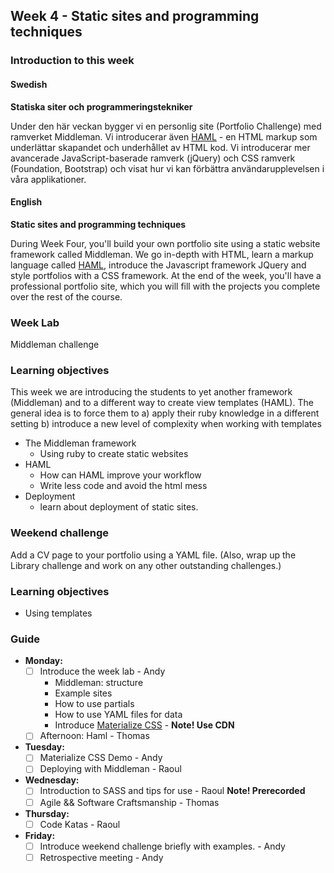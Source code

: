 ## Week 4 - Static sites and programming techniques
### Introduction to this week

#### Swedish
**Statiska siter och programmeringstekniker**

Under den här veckan bygger vi en personlig site (Portfolio Challenge) med ramverket Middleman. Vi introducerar även [HAML](http://haml.info/) - en HTML markup som underlättar skapandet och underhållet av HTML kod. Vi introducerar mer avancerade JavaScript-baserade ramverk (jQuery) och CSS ramverk (Foundation, Bootstrap) och visat hur vi kan förbättra användarupplevelsen i våra applikationer.

#### English
**Static sites and programming techniques**

During Week Four, you'll build your own portfolio site using a static website framework called Middleman. We go in-depth with HTML, learn a markup language called [HAML](http://haml.info/), introduce the Javascript framework JQuery and style portfolios with a CSS framework. At the end of the week, you'll have a professional portfolio site, which you will fill with the projects you complete over the rest of the course.

### Week Lab
Middleman challenge

### Learning objectives
This week we are introducing the students to yet another framework (Middleman) and to a different way to create view templates (HAML). The general idea is to force them to
a) apply their ruby knowledge in a different setting
b) introduce a new level of complexity when working with templates

* The Middleman framework
  - Using ruby to create static websites
* HAML
  - How can HAML improve your workflow
  - Write less code and avoid the html mess
* Deployment
  - learn about deployment of static sites.


### Weekend challenge
Add a CV page to your portfolio using a YAML file. (Also, wrap up the Library challenge and work on any other outstanding challenges.)

### Learning objectives
* Using templates

### Guide
- **Monday:**
  - [ ] Introduce the week lab - Andy
    - Middleman: structure
    - Example sites
    - How to use partials
    - How to use YAML files for data
    - Introduce [Materialize CSS](http://materializecss.com/) - **Note! Use CDN**
  - [ ] Afternoon: Haml - Thomas
- **Tuesday:**
  - [ ] Materialize CSS Demo - Andy
  - [ ] Deploying with Middleman - Raoul
- **Wednesday:**
  - [ ] Introduction to SASS and tips for use - Raoul **Note! Prerecorded**
  - [ ] Agile && Software Craftsmanship - Thomas
- **Thursday:**
  - [ ] Code Katas - Raoul
- **Friday:**
  - [ ] Introduce weekend challenge briefly with examples. - Andy
  - [ ] Retrospective meeting - Andy
